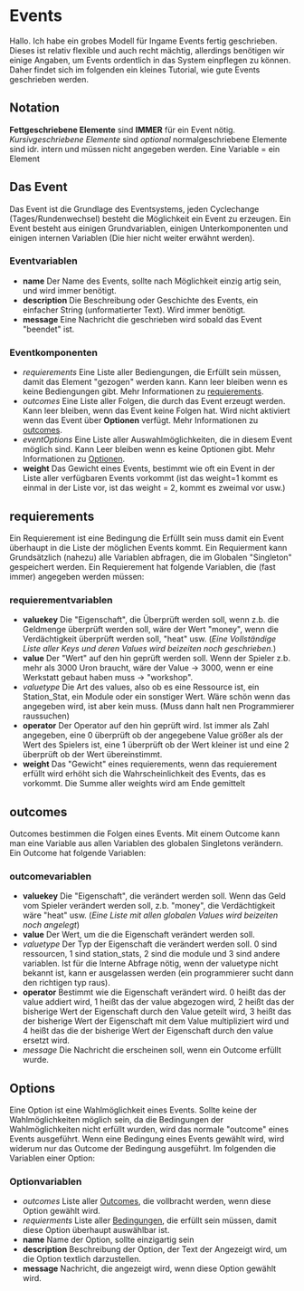 # Events
Hallo. Ich habe ein grobes Modell für Ingame Events fertig geschrieben. Dieses ist relativ flexible und auch recht mächtig, allerdings benötigen wir einige Angaben, um Events ordentlich in das System einpflegen zu können. Daher findet sich im folgenden ein kleines Tutorial, wie gute Events geschrieben werden.

## Notation
**Fettgeschriebene Elemente** sind **IMMER** für ein Event nötig.
*Kursivgeschriebene Elemente* sind *optional*
normalgeschriebene Elemente sind idr. intern und müssen nicht angegeben werden.
Eine Variable = ein Element

## Das Event
Das Event ist die Grundlage des Eventsystems, jeden Cyclechange (Tages/Rundenwechsel) besteht die Möglichkeit ein Event zu erzeugen.
Ein Event besteht aus einigen Grundvariablen, einigen Unterkomponenten und einigen internen Variablen (Die hier nicht weiter erwähnt werden).
### Eventvariablen
- **name** Der Name des Events, sollte nach Möglichkeit einzig artig sein, und wird immer benötigt.
- **description** Die Beschreibung oder Geschichte des Events, ein einfacher String (unformatierter Text). Wird immer benötigt.
- **message** Eine Nachricht die geschrieben wird sobald das Event "beendet" ist.
### Eventkomponenten
- *requierements* Eine Liste aller Bediengungen, die Erfüllt sein müssen, damit das Element "gezogen" werden kann. Kann leer bleiben wenn es keine Bediengungen gibt. Mehr Informationen zu [requierements](#requierements).
- *outcomes* Eine Liste aller Folgen, die durch das Event erzeugt werden. Kann leer bleiben, wenn das Event keine Folgen hat. Wird nicht aktiviert wenn das Event über **Optionen** verfügt. Mehr Informationen zu [outcomes](outcomes).
- *eventOptions* Eine Liste aller Auswahlmöglichkeiten, die in diesem Event möglich sind. Kann Leer bleiben wenn es keine Optionen gibt. Mehr Informationen zu [Optionen](#Options).
- **weight** Das Gewicht eines Events, bestimmt wie oft ein Event in der Liste aller verfügbaren Events vorkommt (ist das weight=1 kommt es einmal in der Liste vor, ist das weight = 2, kommt es zweimal vor usw.)

## requierements
Ein Requierement ist eine Bedingung die Erfüllt sein muss damit ein Event überhaupt in die Liste der möglichen Events kommt. Ein Requierment kann Grundsätzlich (nahezu) alle Variablen abfragen, die im Globalen "Singleton" gespeichert werden. Ein Requierement hat folgende Variablen, die (fast immer) angegeben werden müssen:
### requierementvariablen
- **valuekey** Die "Eigenschaft", die Überprüft werden soll, wenn z.b. die Geldmenge überprüft werden soll, wäre der Wert "money", wenn die Verdächtigkeit überprüft werden soll, "heat" usw. (*Eine Vollständige Liste aller Keys und deren Values wird beizeiten noch geschrieben.*)
- **value** Der "Wert" auf den hin geprüft werden soll. Wenn der Spieler z.b. mehr als 3000 Uron braucht, wäre der Value -> 3000, wenn er eine Werkstatt gebaut haben muss -> "workshop".
- *valuetype* Die Art des values, also ob es eine Ressource ist, ein Station_Stat, ein Module oder ein sonstiger Wert. Wäre schön wenn das angegeben wird, ist aber kein muss. (Muss dann halt nen Programmierer raussuchen)
- **operator** Der Operator auf den hin geprüft wird. Ist immer als Zahl angegeben, eine 0 überprüft ob der angegebene Value größer als der Wert des Spielers ist, eine 1 überprüft ob der Wert kleiner ist und eine 2 überprüft ob der Wert übereinstimmt.
- **weight** Das "Gewicht" eines requierements, wenn das requierement erfüllt wird erhöht sich die Wahrscheinlichkeit des Events, das es vorkommt. Die Summe aller weights wird am Ende gemittelt


## outcomes
Outcomes bestimmen die Folgen eines Events. Mit einem Outcome kann man eine Variable aus allen Variablen des globalen Singletons verändern. Ein Outcome hat folgende Variablen:
### outcomevariablen
- **valuekey** Die "Eigenschaft", die verändert werden soll. Wenn das Geld vom Spieler verändert werden soll, z.b. "money", die Verdächtigkeit wäre "heat" usw. (*Eine Liste mit allen globalen Values wird beizeiten noch angelegt*)
- **value** Der Wert, um die die Eigenschaft verändert werden soll.
- *valuetype* Der Typ der Eigenschaft die verändert werden soll. 0 sind ressourcen, 1 sind station_stats, 2 sind die module und 3 sind andere variablen. Ist für die Interne Abfrage nötig, wenn der valuetype nicht bekannt ist, kann er ausgelassen werden (ein programmierer sucht dann den richtigen typ raus).
- **operator** Bestimmt wie die Eigenschaft verändert wird. 0 heißt das der value addiert wird, 1 heißt das der value abgezogen wird, 2 heißt das der bisherige Wert der Eigenschaft durch den Value geteilt wird, 3 heißt das der bisherige Wert der Eigenschaft mit dem Value multipliziert wird und 4 heißt das die der bisherige Wert der Eigenschaft durch den value ersetzt wird.
- *message* Die Nachricht die erscheinen soll, wenn ein Outcome erfüllt wurde.

## Options
Eine Option ist eine Wahlmöglichkeit eines Events. Sollte keine der Wahlmöglichkeiten möglich sein, da die Bedingungen der Wahlmöglichkeiten nicht erfüllt wurden, wird das normale "outcome" eines Events ausgeführt. Wenn eine Bedingung eines Events gewählt wird, wird widerum nur das Outcome der Bedingung ausgeführt. Im folgenden die Variablen einer Option:
### Optionvariablen
- *outcomes* Liste aller [Outcomes](#outcomes), die vollbracht werden, wenn diese Option gewählt wird.
- *requierments* Liste aller [Bedingungen](#requierments), die erfüllt sein müssen, damit diese Option überhaupt auswählbar ist.
- **name** Name der Option, sollte einzigartig sein
- **description** Beschreibung der Option, der Text der Angezeigt wird, um die Option textlich darzustellen.
- **message** Nachricht, die angezeigt wird, wenn diese Option gewählt wird.
